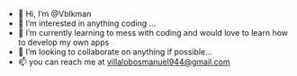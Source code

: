 - 👋 Hi, I’m @Vblkman
- 👀 I’m interested in anything coding ...
- 🌱 I’m currently learning to mess with coding and would love to learn how to develop my own apps
- 💞️ I’m looking to collaborate on anything if possible...
- 📫 you can reach me at villalobosmanuel944@gmail.com
<!---
Vblkman/Vblkman is a ✨ special ✨ repository because its `README.md` (this file) appears on your GitHub profile.
You can click the Preview link to take a look at your changes.
--->
